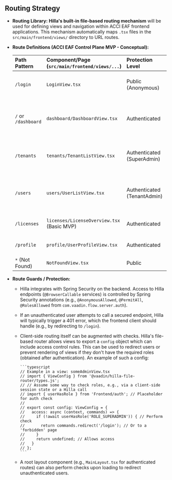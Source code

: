 ## Routing Strategy

* **Routing Library:** **Hilla's built-in file-based routing mechanism** will be used for defining views and navigation within ACCI EAF frontend applications. This mechanism automatically maps `.tsx` files in the `src/main/frontend/views/` directory to URL routes.
* **Route Definitions (ACCI EAF Control Plane MVP - Conceptual):**

    | Path Pattern              | Component/Page (`src/main/frontend/views/...`) | Protection Level         | Notes                                                                 |
    | :------------------------ | :--------------------------------------------- | :----------------------- | :-------------------------------------------------------------------- |
    | `/login`                  | `LoginView.tsx`                                | Public (Anonymous)       | Redirects to `/dashboard` if already authenticated.                     |
    | `/` or `/dashboard`       | `dashboard/DashboardView.tsx`                  | Authenticated            | Default view after login. Content may vary by role (Super/Tenant Admin). |
    | `/tenants`                | `tenants/TenantListView.tsx`                   | Authenticated (SuperAdmin) | Displays list of tenants; entry to create new tenants.                 |
    | `/users`                  | `users/UserListView.tsx`                       | Authenticated (TenantAdmin)| Displays list of users for the current tenant admin's tenant.         |
    | `/licenses`               | `licenses/LicenseOverview.tsx` (Basic MVP)     | Authenticated            | Basic license information view.                                       |
    | `/profile`                | `profile/UserProfileView.tsx`                  | Authenticated            | User's own profile settings.                                          |
    | `*` (Not Found)           | `NotFoundView.tsx`                             | Public                   | Standard 404 page.                                                    |

* **Route Guards / Protection:**
  * Hilla integrates with Spring Security on the backend. Access to Hilla endpoints (`@BrowserCallable` services) is controlled by Spring Security annotations (e.g., `@AnonymousAllowed`, `@PermitAll`, `@RolesAllowed` from `com.vaadin.flow.server.auth`).
  * If an unauthenticated user attempts to call a secured endpoint, Hilla will typically trigger a 401 error, which the frontend client should handle (e.g., by redirecting to `/login`).
  * Client-side routing itself can be augmented with checks. Hilla's file-based router allows views to export a `config` object which can include access control rules. This can be used to redirect users or prevent rendering of views if they don't have the required roles (obtained after authentication). An example of such a config:

        ```typescript
        // Example in a view: someAdminView.tsx
        // import { ViewConfig } from '@vaadin/hilla-file-router/types.js';
        // // Assume some way to check roles, e.g., via a client-side session state or a Hilla call
        // import { userHasRole } from 'Frontend/auth'; // Placeholder for auth check
        //
        // export const config: ViewConfig = {
        //   access: async (context, commands) => {
        //     if (!await userHasRole('ROLE_SUPERADMIN')) { // Perform check
        //       return commands.redirect('/login'); // Or to a 'forbidden' page
        //     }
        //     return undefined; // Allows access
        //   }
        // };
        ```

  * A root layout component (e.g., `MainLayout.tsx` for authenticated routes) can also perform checks upon loading to redirect unauthenticated users.
